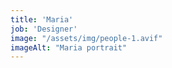 ```yaml
---
title: 'Maria'
job: 'Designer'
image: "/assets/img/people-1.avif"
imageAlt: "Maria portrait"
---
```


